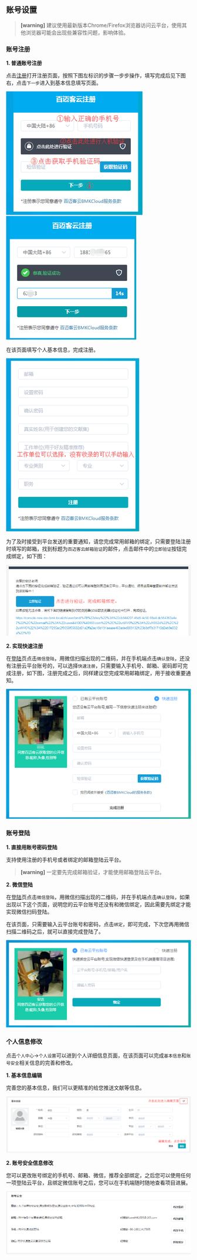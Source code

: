## 账号设置

> **[warning]** 建议使用最新版本Chrome/Firefox浏览器访问云平台，使用其他浏览器可能会出现些兼容性问题，影响体验。

### 账号注册
**1. 普通账号注册**

点击[注册](https://international.biocloud.net/zh/user/register)打开注册页面，按照下图左标识的步骤一步步操作，填写完成后见下图右，点击`下一步`进入到基本信息填写页面。

![register-1](./img/register-1.png) ![register-2](./img/register-2.png)

在该页面填写个人基本信息，完成注册。

![register-3](./img/register-3.png)

为了及时接受到平台发送的重要通知，请您完成常用邮箱的绑定，只需要登陆注册时填写的邮箱，找到标题为`百迈客云邮箱验证`的邮件，点击邮件中的`立即验证`按钮完成绑定，如下图：

![email-bind](./img/email-bind.png)

**2. 实现快速注册**

在[登陆](https://international.biocloud.net/zh/user/login)页点击`微信登陆`，用微信扫描出现的二维码，并在手机端点击`确认登陆`，还没有注册云平台账号的，可以选择`快速注册`，只需要输入手机号、邮箱、密码即可完成注册，如下图，注册完成之后，同样建议您完成常用邮箱绑定，用于接收重要通知。

![register-4](./img/register-4.png)
### 账号登陆
**1. 直接用账号密码登陆**

支持使用注册的手机号或者绑定的邮箱登陆云平台。

> **[warning]** 一定要先完成邮箱验证，才能使用邮箱登陆云平台。

**2. 微信登陆**

在[登陆](https://international.biocloud.net/zh/user/login)页点击`微信登陆`，用微信扫描出现的二维码，并在手机端点击`确认登陆`，如果出现以下这个页面，说明您的云平台账号还没有和微信绑定，因此需要先绑定才能实现微信扫码登陆。

在该页面，只需要输入云平台账号和密码，点击`绑定`，即可完成，下次您再用微信扫描二维码之后，就可以直接完成登陆了。

![wechat-bind](./img/wechat-bind.png)

### 个人信息修改

点击`个人中心`->`个人设置`可以进到个人详细信息页面，在该页面可以完成`基本信息`和`账号安全`相关信息的完善和修改。

**1. 基本信息编辑**

完善您的基本信息，我们可以更精准的给您推送文献等信息。

![basic-infor-edit](./img/basic-infor-edit.png)

**2. 账号安全信息修改**

您可以更改账号绑定的手机号、邮箱、微信，推荐全部绑定，之后您可以使用任何一项登陆云平台，且绑定微信账号之后，您可以在手机端随时随地查看项目进展。

![account-safe](./img/account-safe.png)
